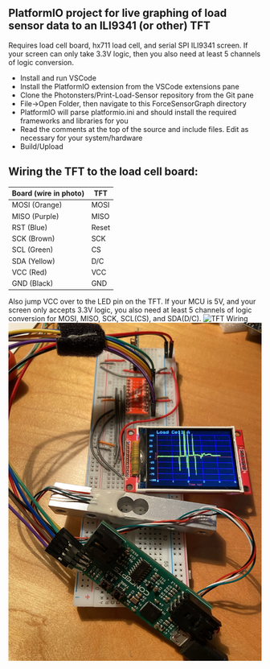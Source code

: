 ## PlatformIO project for live graphing of load sensor data to an ILI9341 (or other) TFT
Requires load cell board, hx711 load cell, and serial SPI ILI9341 screen.  If your screen can only take 3.3V logic, then you also need at least 5 channels of logic conversion.

- Install and run VSCode
- Install the PlatformIO extension from the VSCode extensions pane
- Clone the Photonsters/Print-Load-Sensor repository from the Git pane
- File->Open Folder, then navigate to this ForceSensorGraph directory
- PlatformIO will parse platformio.ini and should install the required frameworks and libraries for you
- Read the comments at the top of the source and include files.  Edit as necessary for your system/hardware
- Build/Upload

## Wiring the TFT to the load cell board:

| Board (wire in photo) | TFT |
| ------- | ----- |
| MOSI (Orange)  | MOSI |
| MISO (Purple)  | MISO |
| RST (Blue) | Reset |
| SCK (Brown) | SCK |
| SCL (Green) | CS |
| SDA (Yellow) | D/C |
| VCC (Red) | VCC |
| GND (Black) | GND |

Also jump VCC over to the LED pin on the TFT. If your MCU is 5V, and your screen only accepts 3.3V logic, you also need at least 5 channels of logic conversion for MOSI, MISO, SCK, SCL(CS), and SDA(D/C).
![TFT Wiring](test/InkedTFT.jpg)
![TFT Load Cell Graphing](test/Breadboard.jpeg)
